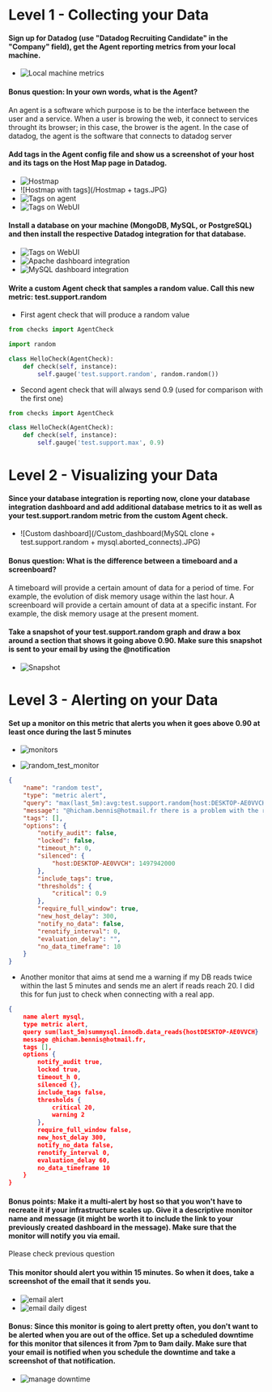 # Level 1 - Collecting your Data
#### Sign up for Datadog (use "Datadog Recruiting Candidate" in the "Company" field), get the Agent reporting metrics from your local machine.
* ![Local machine metrics](https://github.com/hichambennis/hiring-engineers/blob/master/System%20metrics.JPG)

#### Bonus question: In your own words, what is the Agent?
An agent is a software which purpose is to be the interface between the user and a service. When a user is browing the web, it connect to services throught its browser; in this case, the brower is the agent. In the case of datadog, the agent is the software that connects to datadog server

#### Add tags in the Agent config file and show us a screenshot of your host and its tags on the Host Map page in Datadog.
* ![Hostmap](/Host_map.JPG)
* ![Hostmap with tags](/Hostmap + tags.JPG)
* ![Tags on agent](/tags_on_agent.JPG)
* ![Tags on WebUI](/tags_on_webUI.JPG)

#### Install a database on your machine (MongoDB, MySQL, or PostgreSQL) and then install the respective Datadog integration for that database.
* ![Tags on WebUI](/Integrations.JPG)
* ![Apache dashboard integration](/Apache_Integration_dashboard.JPG)
* ![MySQL dashboard integration](/MySQL_Integration_dashboard.JPG)

#### Write a custom Agent check that samples a random value. Call this new metric: test.support.random
* First agent check that will produce a random value
```python
from checks import AgentCheck

import random

class HelloCheck(AgentCheck):
    def check(self, instance):
        self.gauge('test.support.random', random.random())
```

* Second agent check that will always send 0.9 (used for comparison with the first one)
```python
from checks import AgentCheck

class HelloCheck(AgentCheck):
    def check(self, instance):
        self.gauge('test.support.max', 0.9)		
```

# Level 2 - Visualizing your Data
#### Since your database integration is reporting now, clone your database integration dashboard and add additional database metrics to it as well as your test.support.random metric from the custom Agent check.
* ![Custom dashboard](/Custom_dashboard(MySQL clone + test.support.random + mysql.aborted_connects).JPG)

#### Bonus question: What is the difference between a timeboard and a screenboard?
A timeboard will provide a certain amount of data for a period of time. For example, the evolution of disk memory usage within the last hour. A screenboard will provide a certain amount of data at a specific instant. For example, the disk memory usage at the present moment.

#### Take a snapshot of your test.support.random graph and draw a box around a section that shows it going above 0.90. Make sure this snapshot is sent to your email by using the @notification
* ![Snapshot](/snapshot.JPG)


# Level 3 - Alerting on your Data

#### Set up a monitor on this metric that alerts you when it goes above 0.90 at least once during the last 5 minutes
* ![monitors](/Monitors.JPG)

* ![random_test_monitor](/random_test_monitor.JPG)
```json
{
	"name": "random test",
	"type": "metric alert",
	"query": "max(last_5m):avg:test.support.random{host:DESKTOP-AE0VVCH} > 0.9",
	"message": "@hicham.bennis@hotmail.fr there is a problem with the random metric, please take a look.",
	"tags": [],
	"options": {
		"notify_audit": false,
		"locked": false,
		"timeout_h": 0,
		"silenced": {
			"host:DESKTOP-AE0VVCH": 1497942000
		},
		"include_tags": true,
		"thresholds": {
			"critical": 0.9
		},
		"require_full_window": true,
		"new_host_delay": 300,
		"notify_no_data": false,
		"renotify_interval": 0,
		"evaluation_delay": "",
		"no_data_timeframe": 10
	}
}
```

* Another monitor that aims at send me a warning if my DB reads twice within the last 5 minutes and sends me an alert if reads reach 20. I did this for fun just to check when connecting with a real app.
```json
{
	name alert mysql,
	type metric alert,
	query sum(last_5m)summysql.innodb.data_reads{hostDESKTOP-AE0VVCH}  20,
	message @hicham.bennis@hotmail.fr,
	tags [],
	options {
		notify_audit true,
		locked true,
		timeout_h 0,
		silenced {},
		include_tags false,
		thresholds {
			critical 20,
			warning 2
		},
		require_full_window false,
		new_host_delay 300,
		notify_no_data false,
		renotify_interval 0,
		evaluation_delay 60,
		no_data_timeframe 10
	}
}
```

#### Bonus points: Make it a multi-alert by host so that you won't have to recreate it if your infrastructure scales up. Give it a descriptive monitor name and message (it might be worth it to include the link to your previously created dashboard in the message). Make sure that the monitor will notify you via email.
Please check previous question

#### This monitor should alert you within 15 minutes. So when it does, take a screenshot of the email that it sends you.
* ![email alert](/email_alert.JPG)
* ![email daily digest](/email_daily_digest.JPG)

#### Bonus: Since this monitor is going to alert pretty often, you don't want to be alerted when you are out of the office. Set up a scheduled downtime for this monitor that silences it from 7pm to 9am daily. Make sure that your email is notified when you schedule the downtime and take a screenshot of that notification.
* ![manage downtime](/Manage_downtime.JPG)
